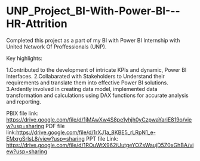 # UNP_Project_BI-With-Power-BI---HR-Attrition

Completed this project as a part of my BI with Power BI Internship with United Network Of Proffessionals (UNP).

Key highlights:

1.Contributed to the development of intricate KPIs and dynamic, Power BI Interfaces.
2.Collabarated with Stakeholders to Understand their requirements and translate them into effective Power BI solutions.
3.Ardently involved in creating data model, implemented data transformation and calculations using DAX functions for accurate analysis and reporting.

PBIX file link: https://drive.google.com/file/d/1jMAwXw4S8pe1yhjh0yCzpwaYariE819o/view?usp=sharing
PDF file link:https://drive.google.com/file/d/1rXJ1a_8KBE5_rLRpN1_e-EMxrgSrIsL8/view?usp=sharing
PPT file Link: https://drive.google.com/file/d/1ROuWtX962iUutgeYOZsWaujD5Z0xGhBA/view?usp=sharing
